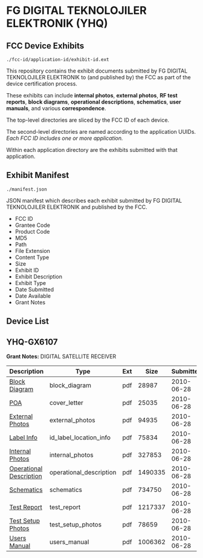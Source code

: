 # FG DIGITAL TEKNOLOJILER ELEKTRONIK (YHQ)
## FCC Device Exhibits

```
./fcc-id/application-id/exhibit-id.ext
```

This repository contains the exhibit documents submitted by FG DIGITAL TEKNOLOJILER ELEKTRONIK to (and published by) the FCC as part of the device certification process.

These exhibits can include **internal photos**, **external photos**, **RF test reports**, **block diagrams**, **operational descriptions**, **schematics**, **user manuals**, and various **correspondence**.

The top-level directories are sliced by the FCC ID of each device.

The second-level directories are named according to the application UUIDs. *Each FCC ID includes one or more application.*

Within each application directory are the exhibits submitted with that application. 

## Exhibit Manifest

```
./manifest.json
```

JSON manifest which describes each exhibit submitted by FG DIGITAL TEKNOLOJILER ELEKTRONIK and published by the FCC.

- FCC ID
- Grantee Code
- Product Code
- MD5
- Path
- File Extension
- Content Type
- Size
- Exhibit ID
- Exhibit Description
- Exhibit Type
- Date Submitted
- Date Available
- Grant Notes

## Device List
## YHQ-GX6107
**Grant Notes:** DIGITAL SATELLITE RECEIVER

| Description | Type | Ext | Size | Submitted | Available |
| ----------- | ---- | --- | ---- | --------- | --------- |
| [Block Diagram](YHQ-GX6107/2bc4829ffdd4eea3d8595e26b14905a7/1302900.pdf) | block_diagram | pdf | 28987 | 2010-06-28 | 2010-06-28 |
| [POA](YHQ-GX6107/2bc4829ffdd4eea3d8595e26b14905a7/1302905.pdf) | cover_letter | pdf | 25035 | 2010-06-28 | 2010-06-28 |
| [External Photos](YHQ-GX6107/2bc4829ffdd4eea3d8595e26b14905a7/1302901.pdf) | external_photos | pdf | 94935 | 2010-06-28 | 2010-06-28 |
| [Label Info](YHQ-GX6107/2bc4829ffdd4eea3d8595e26b14905a7/1302902.pdf) | id_label_location_info | pdf | 75834 | 2010-06-28 | 2010-06-28 |
| [Internal Photos](YHQ-GX6107/2bc4829ffdd4eea3d8595e26b14905a7/1302903.pdf) | internal_photos | pdf | 327853 | 2010-06-28 | 2010-06-28 |
| [Operational Description](YHQ-GX6107/2bc4829ffdd4eea3d8595e26b14905a7/1302904.pdf) | operational_description | pdf | 1490335 | 2010-06-28 | 2010-06-28 |
| [Schematics](YHQ-GX6107/2bc4829ffdd4eea3d8595e26b14905a7/1302908.pdf) | schematics | pdf | 734750 | 2010-06-28 | 2010-06-28 |
| [Test Report](YHQ-GX6107/2bc4829ffdd4eea3d8595e26b14905a7/1302906.pdf) | test_report | pdf | 1217337 | 2010-06-28 | 2010-06-28 |
| [Test Setup Photos](YHQ-GX6107/2bc4829ffdd4eea3d8595e26b14905a7/1302909.pdf) | test_setup_photos | pdf | 78659 | 2010-06-28 | 2010-06-28 |
| [Users Manual](YHQ-GX6107/2bc4829ffdd4eea3d8595e26b14905a7/1302907.pdf) | users_manual | pdf | 1006362 | 2010-06-28 | 2010-06-28 |
